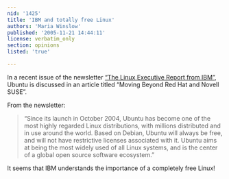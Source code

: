 ```yaml
---
nid: '1425'
title: 'IBM and totally free Linux'
authors: 'Maria Winslow'
published: '2005-11-21 14:44:11'
license: verbatim_only
section: opinions
listed: 'true'

---
```

In a recent issue of the newsletter [“The Linux Executive Report from IBM”](http://www-1.ibm.com/linux/), Ubuntu is discussed in an article titled “Moving Beyond Red Hat and Novell SUSE”.

From the newsletter:


>“Since its launch in October 2004, Ubuntu has become one of the most highly regarded Linux distributions, with millions distributed and in use around the world. Based on Debian, Ubuntu will always be free, and will not have restrictive licenses associated with it.  Ubuntu aims at being the most widely used of all Linux systems, and is the center of a global open source software ecosystem.”

It seems that IBM understands the importance of a completely free Linux!

